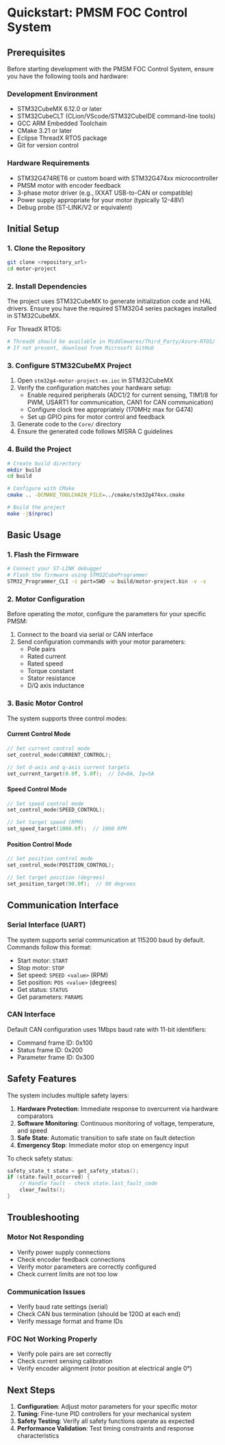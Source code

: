 # Quickstart: PMSM FOC Control System

## Prerequisites

Before starting development with the PMSM FOC Control System, ensure you have the following tools and hardware:

### Development Environment
- STM32CubeMX 6.12.0 or later
- STM32CubeCLT (CLion/VScode/STM32CubeIDE command-line tools)
- GCC ARM Embedded Toolchain 
- CMake 3.21 or later
- Eclipse ThreadX RTOS package
- Git for version control

### Hardware Requirements
- STM32G474RET6  or custom board with STM32G474xx microcontroller
- PMSM motor with encoder feedback
- 3-phase motor driver (e.g., IXXAT USB-to-CAN or compatible)
- Power supply appropriate for your motor (typically 12-48V)
- Debug probe (ST-LINK/V2 or equivalent)

## Initial Setup

### 1. Clone the Repository
```bash
git clone <repository_url>
cd motor-project
```

### 2. Install Dependencies
The project uses STM32CubeMX to generate initialization code and HAL drivers. Ensure you have the required STM32G4 series packages installed in STM32CubeMX.

For ThreadX RTOS:
```bash
# ThreadX should be available in Middlewares/Third_Party/Azure-RTOS/
# If not present, download from Microsoft GitHub
```

### 3. Configure STM32CubeMX Project
1. Open `stm32g4-motor-project-ex.ioc` in STM32CubeMX
2. Verify the configuration matches your hardware setup:
   - Enable required peripherals (ADC1/2 for current sensing, TIM1/8 for PWM, USART1 for communication, CAN1 for CAN communication)
   - Configure clock tree appropriately (170MHz max for G474)
   - Set up GPIO pins for motor control and feedback
3. Generate code to the `Core/` directory
4. Ensure the generated code follows MISRA C guidelines

### 4. Build the Project
```bash
# Create build directory
mkdir build
cd build

# Configure with CMake
cmake .. -DCMAKE_TOOLCHAIN_FILE=../cmake/stm32g474xx.cmake

# Build the project
make -j$(nproc)
```

## Basic Usage

### 1. Flash the Firmware
```bash
# Connect your ST-LINK debugger
# Flash the firmware using STM32CubeProgrammer
STM32_Programmer_CLI -c port=SWD -w build/motor-project.bin -v -s
```

### 2. Motor Configuration
Before operating the motor, configure the parameters for your specific PMSM:

1. Connect to the board via serial or CAN interface
2. Send configuration commands with your motor parameters:
   - Pole pairs
   - Rated current
   - Rated speed
   - Torque constant
   - Stator resistance
   - D/Q axis inductance

### 3. Basic Motor Control
The system supports three control modes:

#### Current Control Mode
```c
// Set current control mode
set_control_mode(CURRENT_CONTROL);

// Set d-axis and q-axis current targets
set_current_target(0.0f, 5.0f);  // Id=0A, Iq=5A
```

#### Speed Control Mode
```c
// Set speed control mode
set_control_mode(SPEED_CONTROL);

// Set target speed (RPM)
set_speed_target(1000.0f);  // 1000 RPM
```

#### Position Control Mode
```c
// Set position control mode
set_control_mode(POSITION_CONTROL);

// Set target position (degrees)
set_position_target(90.0f);  // 90 degrees
```

## Communication Interface

### Serial Interface (UART)
The system supports serial communication at 115200 baud by default. Commands follow this format:
- Start motor: `START`
- Stop motor: `STOP`
- Set speed: `SPEED <value>` (RPM)
- Set position: `POS <value>` (degrees)
- Get status: `STATUS`
- Get parameters: `PARAMS`

### CAN Interface
Default CAN configuration uses 1Mbps baud rate with 11-bit identifiers:
- Command frame ID: 0x100
- Status frame ID: 0x200
- Parameter frame ID: 0x300

## Safety Features

The system includes multiple safety layers:

1. **Hardware Protection**: Immediate response to overcurrent via hardware comparators
2. **Software Monitoring**: Continuous monitoring of voltage, temperature, and speed
3. **Safe State**: Automatic transition to safe state on fault detection
4. **Emergency Stop**: Immediate motor stop on emergency input

To check safety status:
```c
safety_state_t state = get_safety_status();
if (state.fault_occurred) {
    // Handle fault - check state.last_fault_code
    clear_faults();
}
```

## Troubleshooting

### Motor Not Responding
- Verify power supply connections
- Check encoder feedback connections
- Verify motor parameters are correctly configured
- Check current limits are not too low

### Communication Issues
- Verify baud rate settings (serial)
- Check CAN bus termination (should be 120Ω at each end)
- Verify message format and frame IDs

### FOC Not Working Properly
- Verify pole pairs are set correctly
- Check current sensing calibration
- Verify encoder alignment (rotor position at electrical angle 0°)

## Next Steps

1. **Configuration**: Adjust motor parameters for your specific motor
2. **Tuning**: Fine-tune PID controllers for your mechanical system
3. **Safety Testing**: Verify all safety functions operate as expected
4. **Performance Validation**: Test timing constraints and response characteristics